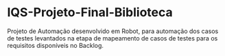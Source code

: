 # IQS-Projeto-Final-Biblioteca
Projeto de Automação desenvolvido em Robot, para automação dos casos de testes levantados na etapa de mapeamento de casos de testes para os requisitos disponíveis no Backlog.

